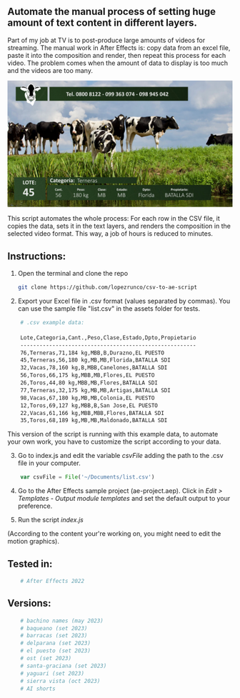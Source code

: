 ## Automate the manual process of setting huge amount of text content in different layers.

Part of my job at TV is to post-produce large amounts of videos for streaming. The manual work in After Effects is: copy data from an excel file, paste it into the composition and render, then repeat this process for each video. The problem comes when the amount of data to display is too much and the videos are too many.

<img src='./capture.jpg' />

This script automates the whole process: For each row in the CSV file, it copies the data, sets it in the text layers, and renders the composition in the selected video format. This way, a job of hours is reduced to minutes.

## Instructions:

1. Open the terminal and clone the repo
   ```sh
   git clone https://github.com/lopezrunco/csv-to-ae-script
   ```
2. Export your Excel file in .csv format (values separated by commas). You can use the sample file "list.csv" in the assets folder for tests.

```sh
    # .csv example data:

    Lote,Categoria,Cant.,Peso,Clase,Estado,Dpto,Propietario
    -------------------------------------------------------
    76,Terneras,71,184 kg,MBB,B,Durazno,EL PUESTO
    45,Terneras,56,180 kg,MB,MB,Florida,BATALLA SDI
    32,Vacas,78,160 kg,B,MBB,Canelones,BATALLA SDI
    56,Toros,66,175 kg,MBB,MB,Flores,EL PUESTO
    26,Toros,44,80 kg,MBB,MB,Flores,BATALLA SDI
    77,Terneras,32,175 kg,MB,MB,Artigas,BATALLA SDI
    98,Vacas,67,180 kg,MB,MB,Colonia,EL PUESTO
    12,Toros,69,127 kg,MBB,B,San Jose,EL PUESTO
    22,Vacas,61,166 kg,MBB,MBB,Flores,BATALLA SDI
    35,Toros,68,189 kg,MB,MB,Maldonado,BATALLA SDI
```

This version of the script is running with this example data, to automate your own work, you have to customize the script according to your data.

3. Go to index.js and edit the variable *csvFile* adding the path to the .csv file in your computer.

```js
    var csvFile = File('~/Documents/list.csv')
```

4. Go to the After Effects sample project (ae-project.aep). Click in *Edit > Templates - Output module templates* and set the default output to your preference.

5. Run the script *index.js*

(According to the content your're working on, you might need to edit the motion graphics).

## Tested in:

```sh
    # After Effects 2022
```
## Versions:

```sh
    # bachino names (may 2023)
    # baqueano (set 2023)
    # barracas (set 2023)
    # delparana (set 2023)
    # el puesto (set 2023)
    # ost (set 2023)
    # santa-graciana (set 2023)
    # yaguari (set 2023)
    # sierra vista (oct 2023)
    # AI shorts
```